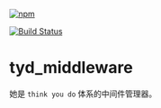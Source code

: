 

[![npm](https://img.shields.io/npm/v/tyd_middleware.svg?color=sdf)](https://www.npmjs.com/package/tyd_middleware)

[![Build Status](https://travis-ci.org/JSFiend/tyd_middleware.svg?branch=master)](https://travis-ci.org/JSFiend/tyd_middleware)

# tyd_middleware
她是 `think you do` 体系的中间件管理器。
